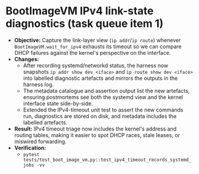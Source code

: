 # BootImageVM IPv4 link-state diagnostics (task queue item 1)

- **Objective:** Capture the link-layer view (`ip addr`/`ip route`) whenever
  `BootImageVM.wait_for_ipv4` exhausts its timeout so we can compare DHCP
  failures against the kernel's perspective on the interface.
- **Changes:**
  - After recording systemd/networkd status, the harness now snapshots
    `ip addr show dev <iface>` and `ip route show dev <iface>` into labelled
    diagnostic artefacts and mirrors the outputs in the harness log.
  - The metadata catalogue and assertion output list the new artefacts,
    ensuring postmortems see both the systemd view and the kernel interface
    state side-by-side.
  - Extended the IPv4-timeout unit test to assert the new commands run,
    diagnostics are stored on disk, and metadata includes the labelled
    artefacts.
- **Result:** IPv4 timeout triage now includes the kernel's address and routing
  tables, making it easier to spot DHCP races, stale leases, or miswired
  forwarding.
- **Verification:**
  - `pytest tests/test_boot_image_vm.py::test_ipv4_timeout_records_systemd_jobs -vv`
